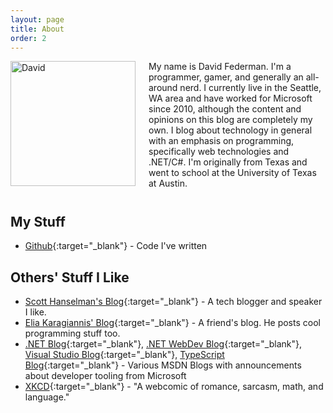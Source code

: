 ```yaml
---
layout: page
title: About
order: 2
---
```


<p>
<img src="/assets/david.jpg" width="200" alt="David" style="float: left; margin: 0 1.5em 15px 0; min-width: 150px; max-width: 45%" />

My name is David Federman. I'm a programmer, gamer, and generally an all-around nerd. I currently live in the Seattle, WA area and have worked for Microsoft since 2010, although the content and opinions on this blog are completely my own. I blog about technology in general with an emphasis on programming, specifically web technologies and .NET/C#. I'm originally from Texas and went to school at the University of Texas at Austin.
<br style="clear:both;" />
</p>

## My Stuff
* [Github](https://github.com/dfederm){:target="_blank"} - Code I've written

## Others' Stuff I Like
* [Scott Hanselman's Blog](https://www.hanselman.com/blog/){:target="_blank"} - A tech blogger and speaker I like.
* [Elia Karagiannis' Blog](https://eliakaris.com/){:target="_blank"} - A friend's blog. He posts cool programming stuff too.
* [.NET Blog](https://blogs.msdn.microsoft.com/dotnet/){:target="_blank"}, [.NET WebDev Blog](https://blogs.msdn.microsoft.com/webdev/){:target="_blank"}, [Visual Studio Blog](https://blogs.msdn.microsoft.com/visualstudio/){:target="_blank"}, [TypeScript Blog](https://blogs.msdn.microsoft.com/typescript/){:target="_blank"} - Various MSDN Blogs with announcements about developer tooling from Microsoft
* [XKCD](https://www.xkcd.com/){:target="_blank"} - "A webcomic of romance, sarcasm, math, and language."